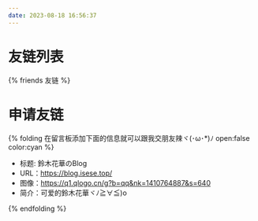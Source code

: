 ```yaml
---
date: 2023-08-18 16:56:37
---
```


# 友链列表

{% friends 友链 %}

# 申请友链
{% folding 在留言板添加下面的信息就可以跟我交朋友辣ヾ⁠(⁠･⁠ω⁠･⁠*⁠)⁠ﾉ open:false color:cyan %}

- 标题: 鈴木花華のBlog
- URL：https://blog.isese.top/
- 图像：https://q1.qlogo.cn/g?b=qq&nk=1410764887&s=640
- 简介：可爱的鈴木花華ヾﾉ≧∀≦)o

{% endfolding %}
